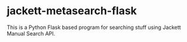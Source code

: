 # jackett-metasearch-flask
This is a Python Flask based program for searching stuff using Jackett Manual Search API.
